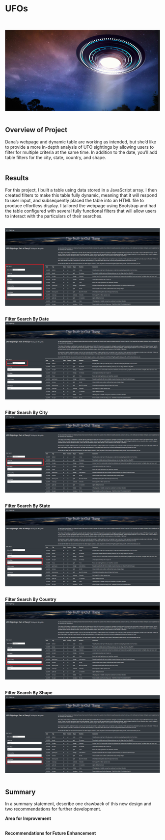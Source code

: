 # UFOs<br><br>

![UFO_cover_picture](UFO_cover_picture.png)<br><br>

## Overview of Project<br>
Dana’s webpage and dynamic table are working as intended, but she’d like to provide a more in-depth analysis of UFO sightings by allowing users to filter for multiple criteria at the same time. In addition to the date, you’ll add table filters for the city, state, country, and shape.<br><br>

## Results<br>
For this project, I built a table using data stored in a JavaScript array. I then created filters to make this table fully dynamic, meaning that it will respond to user input, and subsequently placed the table into an HTML file to produce effortless display.  I tailored the webpage using Bootstrap and had the table configured with several fully functional filters that will allow users to interact with the particulars of their searches.<br><br>

![search_function](search_function.png)<br><br>

**Filter Search By Date**
![search_function_date](search_function_date.png)<br><br>

**Filter Search By City**
![search_function_city](search_function_city.png)<br><br>

**Filter Search By State**
![search_function_state](search_function_state.png)<br><br>

**Filter Search By Country**
![search_function_country](search_function_country.png)<br><br>

**Filter Search By Shape**
![search_function_shape](search_function_shape.png)<br><br>

## Summary<br>
In a summary statement, describe one drawback of this new design and two recommendations for further development.<br>

**Area for Improvement**<br><br>

**Recommendations for Future Enhancement**
